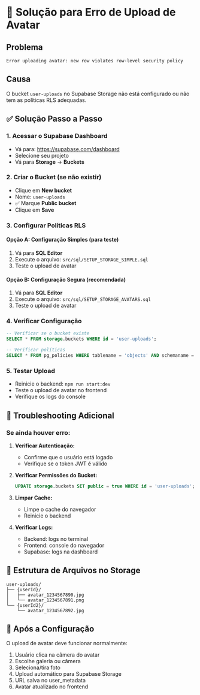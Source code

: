 # 🚨 Solução para Erro de Upload de Avatar

## Problema
```
Error uploading avatar: new row violates row-level security policy
```

## Causa
O bucket `user-uploads` no Supabase Storage não está configurado ou não tem as políticas RLS adequadas.

## ✅ Solução Passo a Passo

### 1. Acessar o Supabase Dashboard
- Vá para: https://supabase.com/dashboard
- Selecione seu projeto
- Vá para **Storage** → **Buckets**

### 2. Criar o Bucket (se não existir)
- Clique em **New bucket**
- Nome: `user-uploads`
- ✅ Marque **Public bucket**
- Clique em **Save**

### 3. Configurar Políticas RLS

#### Opção A: Configuração Simples (para teste)
1. Vá para **SQL Editor**
2. Execute o arquivo: `src/sql/SETUP_STORAGE_SIMPLE.sql`
3. Teste o upload de avatar

#### Opção B: Configuração Segura (recomendada)
1. Vá para **SQL Editor**
2. Execute o arquivo: `src/sql/SETUP_STORAGE_AVATARS.sql`
3. Teste o upload de avatar

### 4. Verificar Configuração
```sql
-- Verificar se o bucket existe
SELECT * FROM storage.buckets WHERE id = 'user-uploads';

-- Verificar políticas
SELECT * FROM pg_policies WHERE tablename = 'objects' AND schemaname = 'storage';
```

### 5. Testar Upload
- Reinicie o backend: `npm run start:dev`
- Teste o upload de avatar no frontend
- Verifique os logs do console

## 🔧 Troubleshooting Adicional

### Se ainda houver erro:

1. **Verificar Autenticação:**
   - Confirme que o usuário está logado
   - Verifique se o token JWT é válido

2. **Verificar Permissões do Bucket:**
   ```sql
   UPDATE storage.buckets SET public = true WHERE id = 'user-uploads';
   ```

3. **Limpar Cache:**
   - Limpe o cache do navegador
   - Reinicie o backend

4. **Verificar Logs:**
   - Backend: logs no terminal
   - Frontend: console do navegador
   - Supabase: logs na dashboard

## 📁 Estrutura de Arquivos no Storage
```
user-uploads/
├── {userId}/
│   ├── avatar_1234567890.jpg
│   └── avatar_1234567891.png
└── {userId2}/
    └── avatar_1234567892.jpg
```

## 🚀 Após a Configuração
O upload de avatar deve funcionar normalmente:
1. Usuário clica na câmera do avatar
2. Escolhe galeria ou câmera
3. Seleciona/tira foto
4. Upload automático para Supabase Storage
5. URL salva no user_metadata
6. Avatar atualizado no frontend